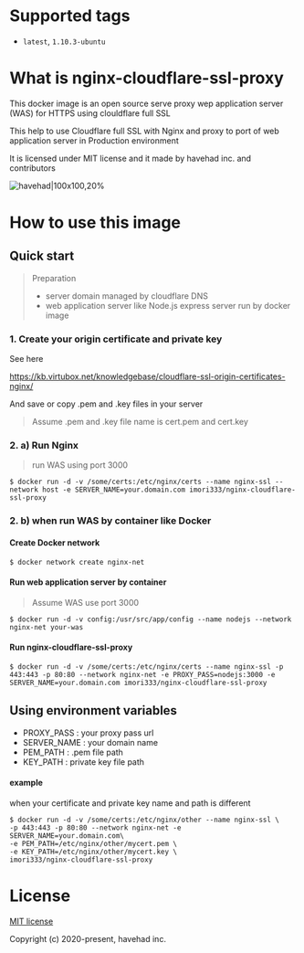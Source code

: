 # Supported tags

- `latest`, `1.10.3-ubuntu`



# What is nginx-cloudflare-ssl-proxy

This docker image is an open source serve proxy wep application server (WAS) for HTTPS using clouldflare full SSL

This help to use Cloudflare full SSL with Nginx and proxy to port of web application server in Production environment 

It is licensed under MIT license and it made by havehad inc. and contributors

![havehad|100x100,20%](https://cdn.havehad.kr/image/logo/hhlogo.png)



# How to use this image

## Quick start

> Preparation
>
> - server domain managed by cloudflare DNS 
> - web application server like Node.js express server run by docker image



### 1. Create your origin certificate and private key

See here

https://kb.virtubox.net/knowledgebase/cloudflare-ssl-origin-certificates-nginx/

And save or copy .pem and .key files in your server 

>  Assume .pem and .key file name is cert.pem and cert.key



### 2. a) Run Nginx

> run WAS using port 3000 

```shell
$ docker run -d -v /some/certs:/etc/nginx/certs --name nginx-ssl --network host -e SERVER_NAME=your.domain.com imori333/nginx-cloudflare-ssl-proxy
```



### 2. b) when run WAS by container like Docker

#### Create Docker network

```shell
$ docker network create nginx-net
```



#### Run web application server by container 

> Assume WAS use port 3000 

```shell
$ docker run -d -v config:/usr/src/app/config --name nodejs --network nginx-net your-was
```



#### Run nginx-cloudflare-ssl-proxy

```shell
$ docker run -d -v /some/certs:/etc/nginx/certs --name nginx-ssl -p 443:443 -p 80:80 --network nginx-net -e PROXY_PASS=nodejs:3000 -e SERVER_NAME=your.domain.com imori333/nginx-cloudflare-ssl-proxy
```



## Using environment variables

- PROXY_PASS  : your proxy pass url 
- SERVER_NAME : your domain name
- PEM_PATH : .pem file path 
- KEY_PATH : private key file path 



#### example 

when your certificate and private key name and path is different 

```shell
$ docker run -d -v /some/certs:/etc/nginx/other --name nginx-ssl \ 
-p 443:443 -p 80:80 --network nginx-net -e SERVER_NAME=your.domain.com\
-e PEM_PATH=/etc/nginx/other/mycert.pem \
-e KEY_PATH=/etc/nginx/other/mycert.key \
imori333/nginx-cloudflare-ssl-proxy
```



# License

[MIT license](https://opensource.org/licenses/MIT)

Copyright (c) 2020-present, havehad inc.

